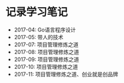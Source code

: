 # 记录学习笔记

* 2017-04: Go语言程序设计
* 2017-05: 带人的技术
* 2017-07: 项目管理修炼之道
* 2017-08: 项目管理修炼之道
* 2017-09: 项目管理修炼之道
* 2017-10: 项目管理修炼之道
* 2017-11: 项目管理修炼之道、创业就是创品牌